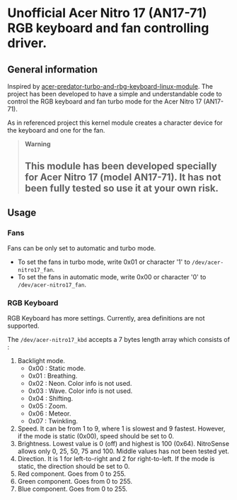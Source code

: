 # Unofficial Acer Nitro 17 (AN17-71) RGB keyboard and fan controlling driver.

## General information

Inspired by [acer-predator-turbo-and-rbg-keyboard-linux-module](https://raw.githubusercontent.com/JafarAkhondali/acer-predator-turbo-and-rgb-keyboard-linux-module).
The project has been developed to have a simple and understandable code to control the
RGB keyboard and fan turbo mode for the Acer Nitro 17 (AN17-71).

As in referenced project this kernel module creates a character device for the keyboard
and one for the fan.

> **Warning**
> ## This module has been developed specially for Acer Nitro 17 (model AN17-71). It has not been fully tested so use it at your own risk.

## Usage

### Fans
Fans can be only set to automatic and turbo mode.

- To set the fans in turbo mode, write 0x01 or character '1' to ``/dev/acer-nitro17_fan``.
- To set the fans in automatic mode, write 0x00 or character '0' to ``/dev/acer-nitro17_fan``.

### RGB Keyboard
RGB Keyboard has more settings. Currently, area definitions are not supported.

The ``/dev/acer-nitro17_kbd`` accepts a 7 bytes length array which consists of :

1. Backlight mode.
    - 0x00 : Static mode.
    - 0x01 : Breathing.
    - 0x02 : Neon. Color info is not used.
    - 0x03 : Wave. Color info is not used.
    - 0x04 : Shifting.
    - 0x05 : Zoom.
    - 0x06 : Meteor.
    - 0x07 : Twinkling.
2. Speed. It can be from 1 to 9, where 1 is slowest and 9 fastest.
However, if the mode is static (0x00), speed should be set to 0.
3. Brightness. Lowest value is 0 (off) and highest is 100 (0x64).
NitroSense allows only 0, 25, 50, 75 and 100. Middle values has not been tested yet.
4. Direction. It is 1 for left-to-right and 2 for right-to-left. If the mode is
static, the direction should be set to 0.
5. Red component. Goes from 0 to 255.
6. Green component. Goes from 0 to 255.
7. Blue component. Goes from 0 to 255.
